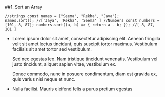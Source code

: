 ##1. Sort an Array

<Code>//strings const names = ["Seema", "Rekha", "Jaya"]; names.sort(); //['Jaya', 'Rekha', 'Seema' ]
//Numbers const numbers = [101, 8, 87]; numbers.sort((a, b) => { return a - b; }); //[ 8, 87, 101 ]</Code>

- Lorem ipsum dolor sit amet, consectetur adipiscing elit. Aenean fringilla velit sit amet lectus tincidunt, quis suscipit tortor maximus. Vestibulum facilisis sit amet tortor sed vestibulum.

  Sed nec egestas leo. Nam tristique tincidunt venenatis. Vestibulum vel justo tincidunt, aliquet sapien vitae, vestibulum ex.

  Donec commodo, nunc in posuere condimentum, diam est gravida ex, quis varius nisi neque et nunc.

- Nulla facilisi. Mauris eleifend felis a purus pretium egestas
